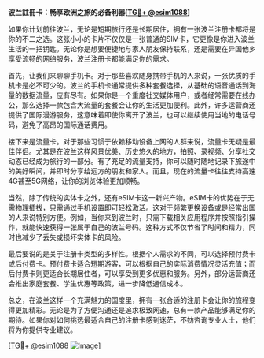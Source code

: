 **波兰註冊卡：畅享欧洲之旅的必备利器[[TG💪+ @esim1088](https://t.me/s/esim1088)]**

如果你计划前往波兰，无论是短期旅行还是长期居住，拥有一张波兰注册卡都将是你的不二之选。这张小小的卡片不仅仅是一张普通的SIM卡，它更像是你进入波兰生活的一把钥匙。无论你是想要便捷地与家人朋友保持联系，还是需要在异国他乡享受流畅的网络服务，波兰注册卡都能满足你的需求。

首先，让我们来聊聊手机卡。对于那些喜欢随身携带手机的人来说，一张优质的手机卡是必不可少的。波兰的手机卡通常提供多种套餐选择，从基础的语音通话到海量的数据流量，应有尽有。如果你是一个重度社交媒体用户，或者经常需要在线办公，那么选择一款包含大流量的套餐会让你的生活更加便利。此外，许多运营商还提供了国际漫游服务，这意味着即使你离开了波兰，也可以继续使用当地的电话号码，避免了高昂的国际通话费用。

接下来是流量卡。对于那些习惯于依赖移动设备上网的人群来说，流量卡无疑是最佳伴侣。尤其是在波兰这样风景优美、历史悠久的地方，拍照、录视频、分享社交动态已经成为旅行的一部分。有了充足的流量支持，你可以随时随地记录下旅途中的美好瞬间，并即时分享给远方的朋友和家人。而且，现在的流量卡往往支持高速4G甚至5G网络，让你的浏览体验更加顺畅。

当然，除了传统的实体卡之外，还有eSIM卡这一新兴产物。eSIM卡的优势在于无需物理插拔，只需通过手机设置即可轻松激活。这对于频繁更换设备或是经常出国的人来说特别方便。例如，当你来到波兰时，只需下载相关应用程序并按照指引操作，就能快速获得一张属于自己的波兰号码。这种方式不仅节省了时间和精力，同时也减少了丢失或损坏实体卡的风险。

最后要说的是关于注册卡类型的多样性。根据个人需求的不同，可以选择预付费卡或后付费卡。预付费卡适合短期游客，可以根据自己的实际消费情况灵活充值；而后付费卡则更适合长期居住者，可以享受到更多优惠和服务。另外，部分运营商还会推出家庭套餐、学生优惠等政策，进一步降低通信成本。

总之，在波兰这样一个充满魅力的国度里，拥有一张合适的注册卡会让你的旅程变得更加精彩。无论是为了方便沟通还是追求极致网速，总有一款产品能够满足你的期待。如果你对如何挑选最适合自己的注册卡感到迷茫，不妨咨询专业人士，他们将为你提供专业建议。

[[TG💪+ @esim1088](https://t.me/s/esim1088) ![Image](https://i.postimg.cc/4NQfJmqS/Snipaste-2025-05-13-00-14-12.png)]
